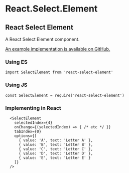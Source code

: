 # React.Select.Element

## React Select Element

A React Select Element component.

[An example implementation is available on GitHub.](https://github.com/sequencemedia/React.Select.Element.IO)

### Using ES

```
import SelectElement from 'react-select-element'
```

### Using JS

```
const SelectElement = require('react-select-element')
```

### Implementing in React

```
  <SelectElement
    selectedIndex={4}
    onChange={(selectedIndex) => { /* etc */ }}
    tabIndex={0}
    options={[
      { value: 'A', text: 'Letter A' },
      { value: 'B', text: 'Letter B' },
      { value: 'C', text: 'Letter C' },
      { value: 'D', text: 'Letter D' },
      { value: 'E', text: 'Letter E' }
    ]}
  />
```
